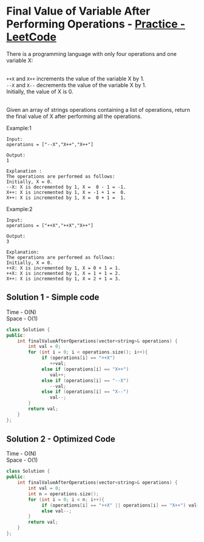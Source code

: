 # Final Value of Variable After Performing Operations - [Practice - LeetCode](https://leetcode.com/problems/final-value-of-variable-after-performing-operations/)

There is a programming language with only four operations and one variable X:<br><br>

`++X` and `X++` increments the value of the variable X by 1.<br>
`--X` and `X--` decrements the value of the variable X by 1.<br>
Initially, the value of X is 0.<br><br>

Given an array of strings operations containing a list of operations, return the final value of X after performing all the operations.

Example:1
```
Input:
operations = ["--X","X++","X++"]

Output:
1

Explanation : 
The operations are performed as follows:
Initially, X = 0.
--X: X is decremented by 1, X =  0 - 1 = -1.
X++: X is incremented by 1, X = -1 + 1 =  0.
X++: X is incremented by 1, X =  0 + 1 =  1.
```
Example:2
```
Input: 
operations = ["++X","++X","X++"]

Output: 
3

Explanation: 
The operations are performed as follows:
Initially, X = 0.
++X: X is incremented by 1, X = 0 + 1 = 1.
++X: X is incremented by 1, X = 1 + 1 = 2.
X++: X is incremented by 1, X = 2 + 1 = 3.
```

## Solution 1 - Simple code

Time - O(N)<br>
Space - O(1)

```cpp
class Solution {
public:
    int finalValueAfterOperations(vector<string>& operations) {
        int val = 0;
        for (int i = 0; i < operations.size(); i++){
             if (operations[i] == "++X")
             	++val;
             else if (operations[i] == "X++") 
             	val++;
             else if (operations[i] == "--X") 
             	--val;
             else if (operations[i] == "X--") 
             	val--;
        }
        return val;
    }
};
```

## Solution 2 - Optimized Code

Time - O(N)<br>
Space - O(1)

```cpp
class Solution {
public:
    int finalValueAfterOperations(vector<string>& operations) {
        int val = 0;
        int n = operations.size();
        for (int i = 0; i < n; i++){
             if (operations[i] == "++X" || operations[i] == "X++") val++;
             else val--;
        }
        return val;
    }
};
```